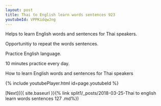 ```yaml
---
layout: post
title: Thai to English learn words sentences 923 
youtubeId: VPPKidqwJng
---
```

 
 
Helps to learn English words and sentences for Thai speakers.

Opportunitiy to repeat the words sentences. 

Practice English language. 
 
10 minutes practice every day. 
 
How to learn English words and sentences for Thai speakers 
 
{% include youtubePlayer.html id=page.youtubeId %}
 
 
[Next]({{ site.baseurl }}{% link  split1/_posts/2018-03-25-Thai to english learn words sentences 127 .md%})
 
